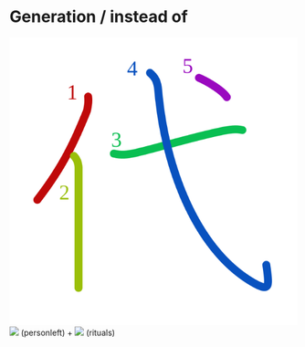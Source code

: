 # Generation / instead of
![4ee3](../kanji-colorize/4ee3.svg)
![](http://www.kanjidamage.com/assets/radsmall/man-d0fa8d3e87b0dcd06a7777a6693f057bfe7d041f88edfa20c6663c61cf324435.jpg) (personleft) + ![](http://www.kanjidamage.com/assets/radsmall/ceremony-258352a1fa0c156c7b182cce9a326cbf7f1d4a0bf44863200f1c5b424f8d03ab.jpg) (rituals)